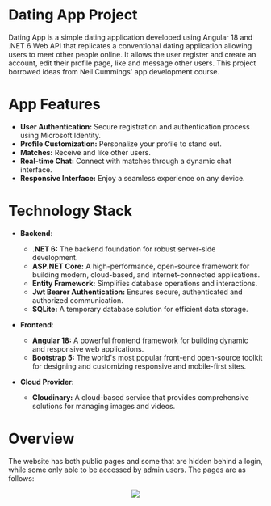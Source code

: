 # Dating App Project
Dating App is a simple dating application developed using Angular 18 and .NET 6 Web API that replicates a conventional dating application allowing users to meet other people online. It allows the user register and create an account, edit their profile page, like and message other users. This project borrowed ideas from Neil Cummings' app development course.

# App Features
* **User Authentication:** Secure registration and authentication process using Microsoft Identity.
* **Profile Customization:** Personalize your profile to stand out.
* **Matches:** Receive and like other users.
* **Real-time Chat:** Connect with matches through a dynamic chat interface.
* **Responsive Interface:** Enjoy a seamless experience on any device.

# Technology Stack
* **Backend**:
  * **.NET 6:** The backend foundation for robust server-side development.
  * **ASP.NET Core:** A high-performance, open-source framework for building modern, cloud-based, and internet-connected applications.
  * **Entity Framework:** Simplifies database operations and interactions.
  * **Jwt Bearer Authentication:** Ensures secure, authenticated and authorized communication.
  * **SQLite:** A temporary database solution for efficient data storage.

* **Frontend**:
  * **Angular 18:** A powerful frontend framework for building dynamic and responsive web applications.
  * **Bootstrap 5:** The world's most popular front-end open-source toolkit for designing and customizing responsive and mobile-first sites.

* **Cloud Provider**:
  * **Cloudinary:** A cloud-based service that provides comprehensive solutions for managing images and videos.

# Overview
The website has both public pages and some that are hidden behind a login, while some only able to be accessed by admin users. The pages are as follows:

<p align="center">
  <img src="https://github.com/user-attachments/assets/95654015-b818-4cb6-91a2-91b4d67120d5" />
</p>
